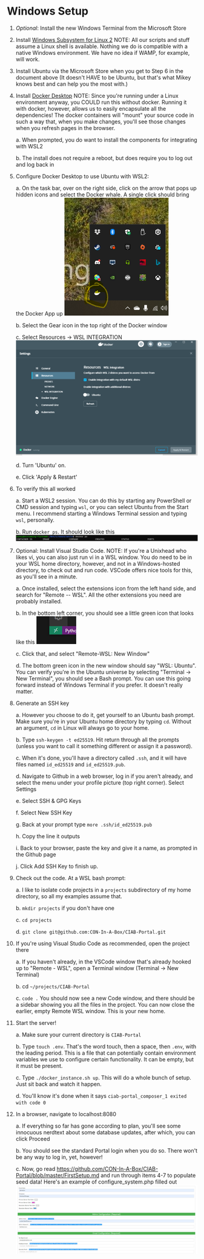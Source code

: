 # Windows Setup

1.  *Optional*: Install the new Windows Terminal from the Microsoft Store

2.  Install [Windows Subsystem for Linux 2](https://docs.microsoft.com/en-us/windows/wsl/install-win10)
    NOTE: All our scripts and stuff assume a Linux shell is available. Nothing we do is compatible with a native Windows environment. We have no idea if WAMP, for example, will work.

3.  Install Ubuntu via the Microsoft Store when you get to Step 6 in the
    document above (It doesn't HAVE to be Ubuntu, but that's what Mikey knows best and can help you the most with.)

4.  Install [Docker Desktop](https://docs.docker.com/docker-for-windows/install/#:~:text=Install%20Docker%20Desktop%20on%20Windows%20%F0%9F%94%97%201%20Double-click,complete%20dialog%20and%20launch%20the%20Docker%20Desktop%20application) NOTE: Since you're running under a Linux environment anyway, you COULD run this without docker. Running it with docker, however, allows us to easily encapsulate all the dependencies! The docker containers will "mount" your source code in such a way that, when you make changes, you'll see those changes when you refresh pages in the browser.

    a.  When prompted, you do want to install the components for
        integrating with WSL2

    b.  The install does not require a reboot, but does require you to
        log out and log back in

5.  Configure Docker Desktop to use Ubuntu with WSL2:

    a.  On the task bar, over on the right side, click on the arrow that
        pops up hidden icons and select the Docker whale. A single click
        should bring the Docker App up
        ![](media/image1.png)

    b.  Select the Gear icon in the top right of the Docker window

    c.  Select Resources -\> WSL
        INTEGRATION
        ![](media/image2.png)

    d.  Turn 'Ubuntu' on.

    e.  Click 'Apply & Restart'

6.  To verify this all worked

    a.  Start a WSL2 session. You can do this by starting any PowerShell
        or CMD session and typing `wsl`, or you can select Ubuntu from
        the Start menu. I recommend starting a Windows Terminal session
        and typing `wsl`, personally.

    b.  Run `docker ps`. It should look like this
        ![](media/image3.png)

7.  Optional: Install Visual Studio Code. NOTE: If you're a Unixhead who likes vi, you can also just run vi in a WSL window. You do need to be in your WSL home directory, however, and not in a Windows-hosted directory, to check out and run code. VSCode offers nice tools for this, as you'll see in a minute.

    a.  Once installed, select the extensions icon from the left hand
        side, and search for "Remote -- WSL". All the other extensions
        you need are probably installed.

    b.  In the bottom left corner, you should see a little green icon
        that looks like this 
        ![Green Icon](media/image4.png)

    c.  Click that, and select "Remote-WSL: New Window"

    d.  The bottom green icon in the new window should say "WSL:
        Ubuntu". You can verify you're in the Ubuntu universe by
        selecting "Terminal -\> New Terminal", you should see a Bash
        prompt. You can use this going forward instead of Windows Terminal if you prefer. It doesn't really matter.

8.  Generate an SSH key

    a.  However you choose to do it, get yourself to an Ubuntu bash
        prompt. Make sure you're in your Ubuntu home directory by typing
        `cd`. Without an argument, `cd` in Linux will always go to
        your home.

    b.  Type `ssh-keygen -t ed25519`. Hit return through all the
        prompts (unless you want to call it something different or
        assign it a password).

    c.  When it's done, you'll have a directory called `.ssh`, and it
        will have files named `id_ed25519` and `id_ed25519.pub`.

    d.  Navigate to Github in a web browser, log in if you aren't
        already, and select the menu under your profile picture (top
        right corner). Select Settings

    e.  Select SSH & GPG Keys

    f.  Select New SSH Key

    g.  Back at your prompt type `more .ssh/id_ed25519.pub`

    h.  Copy the line it outputs

    i.  Back to your browser, paste the key and give it a name, as
        prompted in the Github page

    j.  Click Add SSH Key to finish up.

9.  Check out the code. At a WSL bash prompt:

    a.  I like to isolate code projects in a `projects` subdirectory
        of my home directory, so all my examples assume that.

    b.  `mkdir projects` if you don't have one

    c.  `cd projects`

    d.  `git clone git@github.com:CON-In-A-Box/CIAB-Portal.git`

10. If you're using Visual Studio Code as recommended, open the project there

    a. If you haven't already, in the VSCode window that's already hooked up to "Remote - WSL", open a Terminal window (Terminal -> New Terminal)

    b. cd `~/projects/CIAB-Portal`

    c. `code .`
        You should now see a new Code window, and there should be a sidebar showing you all the files in the project. You can now close the earlier, empty Remote WSL window. This is your new home.

10. Start the server!

    a.  Make sure your current directory is `CIAB-Portal`

    b.  Type `touch .env`. That's the word touch, then a space, then
        `.env`, with the leading period. This is a file that can
        potentially contain environment variables we use to configure
        certain functionality. It can be empty, but it must be present.

    c.  Type `./docker_instance.sh up`. This will do a whole bunch of
        setup. Just sit back and watch it happen.

    d.  You'll know it's done when it says `ciab-portal_composer_1
        exited with code 0`

11. In a browser, navigate to localhost:8080

    a.  If everything so far has gone according to plan, you'll see some
        innocuous nerdtext about some database updates, after which, you
        can click Proceed

    b.  You should see the standard Portal login when you do so. There
        won't be any way to log in, yet, however!

    c.  Now, go read
        <https://github.com/CON-In-A-Box/CIAB-Portal/blob/master/FirstSetup.md>
        and run through items 4-7 to populate seed data!
        Here's an example of configure_system.php filled out
        ![](media/image5.png)
